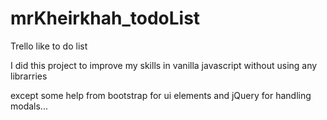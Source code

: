 # mrKheirkhah_todoList
Trello like to do list

I did this project to improve my skills in vanilla javascript without using any librarries

except some help from bootstrap for ui elements and jQuery for handling modals...
